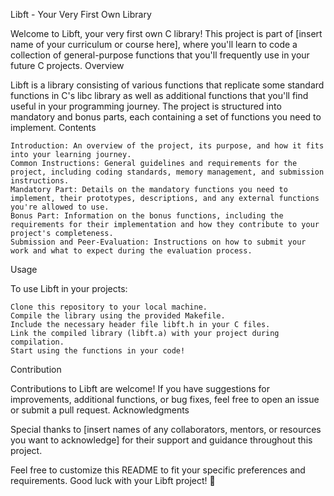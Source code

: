 Libft - Your Very First Own Library

Welcome to Libft, your very first own C library! This project is part of [insert name of your curriculum or course here], where you'll learn to code a collection of general-purpose functions that you'll frequently use in your future C projects.
Overview

Libft is a library consisting of various functions that replicate some standard functions in C's libc library as well as additional functions that you'll find useful in your programming journey. The project is structured into mandatory and bonus parts, each containing a set of functions you need to implement.
Contents

    Introduction: An overview of the project, its purpose, and how it fits into your learning journey.
    Common Instructions: General guidelines and requirements for the project, including coding standards, memory management, and submission instructions.
    Mandatory Part: Details on the mandatory functions you need to implement, their prototypes, descriptions, and any external functions you're allowed to use.
    Bonus Part: Information on the bonus functions, including the requirements for their implementation and how they contribute to your project's completeness.
    Submission and Peer-Evaluation: Instructions on how to submit your work and what to expect during the evaluation process.

Usage

To use Libft in your projects:

    Clone this repository to your local machine.
    Compile the library using the provided Makefile.
    Include the necessary header file libft.h in your C files.
    Link the compiled library (libft.a) with your project during compilation.
    Start using the functions in your code!

Contribution

Contributions to Libft are welcome! If you have suggestions for improvements, additional functions, or bug fixes, feel free to open an issue or submit a pull request.
Acknowledgments

Special thanks to [insert names of any collaborators, mentors, or resources you want to acknowledge] for their support and guidance throughout this project.

Feel free to customize this README to fit your specific preferences and requirements. Good luck with your Libft project! 🚀
